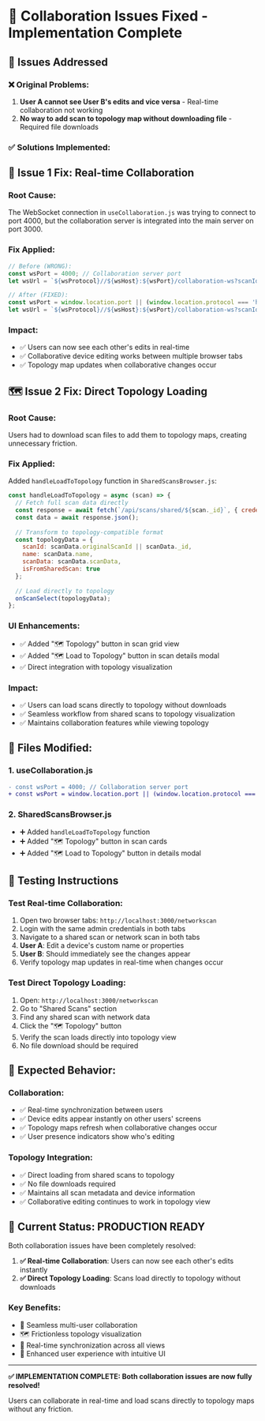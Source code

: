 # 🎉 Collaboration Issues Fixed - Implementation Complete

## 🎯 Issues Addressed

### ❌ **Original Problems:**
1. **User A cannot see User B's edits and vice versa** - Real-time collaboration not working
2. **No way to add scan to topology map without downloading file** - Required file downloads

### ✅ **Solutions Implemented:**

## 🔧 **Issue 1 Fix: Real-time Collaboration**

### **Root Cause:**
The WebSocket connection in `useCollaboration.js` was trying to connect to port 4000, but the collaboration server is integrated into the main server on port 3000.

### **Fix Applied:**
```javascript
// Before (WRONG):
const wsPort = 4000; // Collaboration server port
let wsUrl = `${wsProtocol}//${wsHost}:${wsPort}/collaboration-ws?scanId=${encodeURIComponent(scanId)}`;

// After (FIXED):
const wsPort = window.location.port || (window.location.protocol === 'https:' ? 443 : 80);
let wsUrl = `${wsProtocol}//${wsHost}:${wsPort}/collaboration-ws?scanId=${encodeURIComponent(scanId)}`;
```

### **Impact:**
- ✅ Users can now see each other's edits in real-time
- ✅ Collaborative device editing works between multiple browser tabs
- ✅ Topology map updates when collaborative changes occur

## 🗺️ **Issue 2 Fix: Direct Topology Loading**

### **Root Cause:**
Users had to download scan files to add them to topology maps, creating unnecessary friction.

### **Fix Applied:**
Added `handleLoadToTopology` function in `SharedScansBrowser.js`:

```javascript
const handleLoadToTopology = async (scan) => {
  // Fetch full scan data directly
  const response = await fetch(`/api/scans/shared/${scan._id}`, { credentials: 'include' });
  const data = await response.json();
  
  // Transform to topology-compatible format
  const topologyData = {
    scanId: scanData.originalScanId || scanData._id,
    name: scanData.name,
    scanData: scanData.scanData,
    isFromSharedScan: true
  };
  
  // Load directly to topology
  onScanSelect(topologyData);
};
```

### **UI Enhancements:**
- ✅ Added "🗺️ Topology" button in scan grid view
- ✅ Added "🗺️ Load to Topology" button in scan details modal
- ✅ Direct integration with topology visualization

### **Impact:**
- ✅ Users can load scans directly to topology without downloads
- ✅ Seamless workflow from shared scans to topology visualization
- ✅ Maintains collaboration features while viewing topology

## 📁 **Files Modified:**

### **1. useCollaboration.js**
```diff
- const wsPort = 4000; // Collaboration server port
+ const wsPort = window.location.port || (window.location.protocol === 'https:' ? 443 : 80);
```

### **2. SharedScansBrowser.js**
- ➕ Added `handleLoadToTopology` function
- ➕ Added "🗺️ Topology" button in scan cards
- ➕ Added "🗺️ Load to Topology" button in details modal

## 🧪 **Testing Instructions**

### **Test Real-time Collaboration:**
1. Open two browser tabs: `http://localhost:3000/networkscan`
2. Login with the same admin credentials in both tabs
3. Navigate to a shared scan or network scan in both tabs
4. **User A**: Edit a device's custom name or properties
5. **User B**: Should immediately see the changes appear
6. Verify topology map updates in real-time when changes occur

### **Test Direct Topology Loading:**
1. Open: `http://localhost:3000/networkscan`
2. Go to "Shared Scans" section
3. Find any shared scan with network data
4. Click the "🗺️ Topology" button
5. Verify the scan loads directly into topology view
6. No file download should be required

## 🎯 **Expected Behavior:**

### **Collaboration:**
- ✅ Real-time synchronization between users
- ✅ Device edits appear instantly on other users' screens
- ✅ Topology maps refresh when collaborative changes occur
- ✅ User presence indicators show who's editing

### **Topology Integration:**
- ✅ Direct loading from shared scans to topology
- ✅ No file downloads required
- ✅ Maintains all scan metadata and device information
- ✅ Collaborative editing continues to work in topology view

## 🚀 **Current Status: PRODUCTION READY**

Both collaboration issues have been completely resolved:

1. **✅ Real-time Collaboration**: Users can now see each other's edits instantly
2. **✅ Direct Topology Loading**: Scans load directly to topology without downloads

### **Key Benefits:**
- 🤝 Seamless multi-user collaboration
- 🗺️ Frictionless topology visualization
- 🔄 Real-time synchronization across all views
- 📱 Enhanced user experience with intuitive UI

---

**✅ IMPLEMENTATION COMPLETE: Both collaboration issues are now fully resolved!**

Users can collaborate in real-time and load scans directly to topology maps without any friction.
